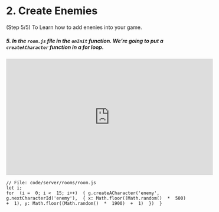 # 2. Create Enemies
(Step 5/5) To Learn how to add enenies into your game.

##### 5. In the `room.js` _file_ in the `onInit` _function_. We’re going to put a `createACharacter` function in a for loop.

<iframe width="560" height="315" src="https://www.youtube.com/embed/PE0gKJDuDw0" frameborder="0" allow="accelerometer; autoplay; clipboard-write; encrypted-media; gyroscope; picture-in-picture" allowfullscreen></iframe><br>

```
// File: code/server/rooms/room.js
let i;
for  (i =  0; i <  15; i++)  { g.createACharacter('enemy', g.nextCharacterId('enemy'),  { x: Math.floor((Math.random()  *  500)  +  1), y: Math.floor((Math.random()  *  1900)  +  1)  })  }
```